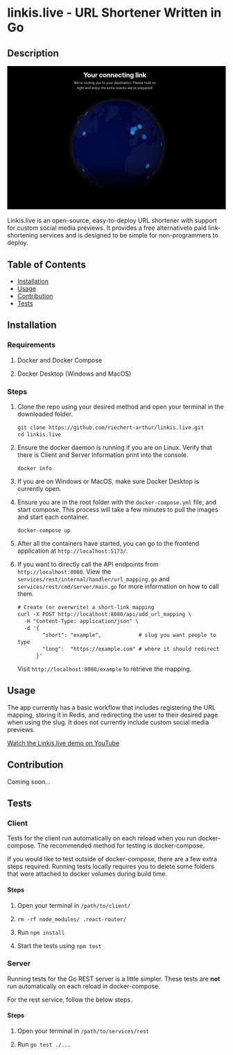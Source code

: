 <!-- TODO: Update name -->
# linkis.live - URL Shortener Written in Go

## Description

![Linkis.live logo](/assets/images/hero.png)

<!-- A short description to explain the what, why and how. -->

Linkis.live is an open-source, easy-to-deploy URL shortener with support for custom social media previews. It provides a free alternativeto paid link-shortening services and is designed to be simple for non-programmers to deploy. 

## Table of Contents

- [Installation](#installation)
- [Usage](#usage)
- [Contribution](#contribution)
- [Tests](#tests)

## Installation

### Requirements

1. Docker and Docker Compose

2. Docker Desktop (Windows and MacOS)

### Steps

1. Clone the repo using your desired method and open your terminal in the downloaded folder.

    ```
    git clone https://github.com/riechert-arthur/linkis.live.git
    cd linkis.live
    ```

2. Ensure the docker daemon is running if you are on Linux. Verify that there is Client and Server information print into the console.

    ```
    docker info
    ```

3. If you are on Windows or MacOS, make sure Docker Desktop is currently open.

4. Ensure you are in the root folder with the `docker-compose.yml` file, and start compose. This process   will take a few minutes to pull the images and start each container.
    
    ```
    docker-compose up
    ```

5. After all the containers have started, you can go to the frontend application at `http://localhost:5173/`.

6. If you want to directly call the API endpoints from `http://localhost:8080`. View the `services/rest/internal/handler/url_mapping.go` and `services/rest/cmd/server/main.go` for more information on how to call them.

    ```
    # Create (or overwrite) a short‑link mapping
    curl -X POST http://localhost:8080/api/add_url_mapping \
      -H "Content-Type: application/json" \
      -d '{
            "short": "example",            # slug you want people to type
            "long":  "https://example.com" # where it should redirect
          }'
    ```

    Visit `http://localhost:8080/example` to retrieve the mapping.

## Usage

The app currently has a basic workflow that includes registering the URL mapping, storing it in Redis, and redirecting the user to their desired page when using the slug. It does not currently include custom social media previews.

[Watch the Linkis.live demo on YouTube](https://www.youtube.com/watch?v=O-YTYqgp6dA)

## Contribution

Coming soon...

<!-- TODO: Explain how to contribute to project. -->

## Tests

### Client

Tests for the client run automatically on each reload when you run docker-compose. The recommended method for testing is docker-compose.

If you would like to test outside of docker-compose, there are a few extra steps required. Running tests locally requires you to delete some folders that were attached to docker volumes during build time.

#### Steps

1. Open your terminal in `/path/to/client/`

2. `rm -rf node_modules/ .react-router/`

3. Run `npm install`

4. Start the tests using `npm test`

### Server

Running tests for the Go REST server is a little simpler. These tests are **not** run automatically on each reload in docker-compose.

For the rest service, follow the below steps.

#### Steps

1. Open your terminal in `/path/to/services/rest`

2. Run `go test ./...`

